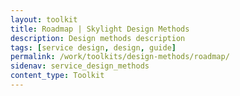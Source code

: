 ```yaml
---
layout: toolkit
title: Roadmap | Skylight Design Methods
description: Design methods description
tags: [service design, design, guide]
permalink: /work/toolkits/design-methods/roadmap/
sidenav: service_design_methods
content_type: Toolkit
---
```


